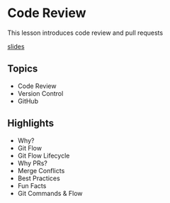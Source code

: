 # Code Review
This lesson introduces code review and pull requests

[slides](https://dpi-we.github.io/sdf-code-review)

## Topics
- Code Review
- Version Control
- GitHub

## Highlights
- Why?
- Git Flow
- Git Flow Lifecycle
- Why PRs?
- Merge Conflicts 
- Best Practices
- Fun Facts
- Git Commands & Flow
